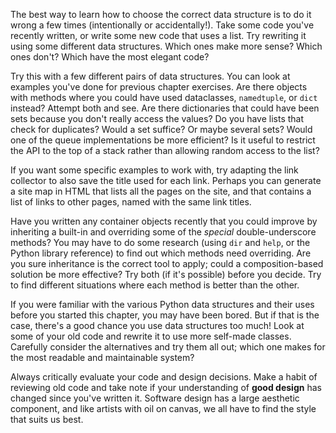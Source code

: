The best way to learn how to choose the correct data structure is to  do it wrong a few times (intentionally or accidentally!). Take some code  you've recently written, or write some new code that uses a list. Try  rewriting it using some different data structures. Which ones make more  sense? Which ones don't? Which have the most elegant code?

Try  this with a few different pairs of data structures. You can look at  examples you've done for previous chapter exercises. Are there objects  with methods where you could have used dataclasses, `namedtuple`, or `dict`  instead? Attempt both and see. Are there dictionaries that could have  been sets because you don't really access the values? Do you have lists  that check for duplicates? Would a set suffice? Or maybe several sets?  Would one of the queue implementations be more efficient? Is it useful  to restrict the API to the top of a stack rather than allowing random  access to the list?

If you want some specific examples to work  with, try adapting the link collector to also save the title used for  each link. Perhaps you can generate a site map in HTML that lists all  the pages on the site, and that contains a list of links to other pages,  named with the same link titles.

Have you written any container objects recently that you could improve by inheriting a built-in and overriding some of the *special* double-underscore methods? You may have to do some research (using `dir` and `help`,  or the Python library reference) to find out which methods need  overriding. Are you sure inheritance is the correct tool to apply; could  a composition-based solution be more effective? Try both (if it's  possible) before you decide. Try to find different situations where each  method is better than the other.

If you were familiar with the  various Python data structures and their uses before you started this  chapter, you may have been bored. But if that is the case, there's a  good chance you use data structures too much! Look at some of your old  code and rewrite it to use more self-made classes. Carefully consider  the alternatives and try them all out; which one makes for the most  readable and maintainable system?

Always critically evaluate your  code and design decisions. Make a habit of reviewing old code and take  note if your understanding of **good design** has  changed since you've written it. Software design has a large aesthetic  component, and like artists with oil on canvas, we all have to find the  style that suits us best.